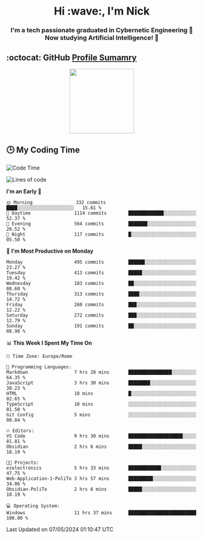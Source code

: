 <h1 align="center">Hi :wave:, I'm Nick</h1>

<h3 align="center">I'm a tech passionate graduated in Cybernetic Engineering 🤖<br>
Now studying Artificial Intelligence! 🧠</h3>


## :octocat: GitHub <a href="https://github.com/vn7n24fzkq/github-profile-summary-cards">Profile Sumamry</a>

<p align="center">
   <img style="height:170px;display:inline-block"  src="http://github-profile-summary-cards.vercel.app/api/cards/profile-details?username=CodeClimberNT&theme=github_dark" />
<!--    <img style="height:170px;display:inline-block"  src="http://github-profile-summary-cards.vercel.app/api/cards/repos-per-language?username=CodeClimberNT&theme=github_dark&exclude=" /> -->
</p>

 ## :clock3: My Coding Time 
 
<!--START_SECTION:waka-->
![Code Time](http://img.shields.io/badge/Code%20Time-193%20hrs%2020%20mins-blue)

![Lines of code](https://img.shields.io/badge/From%20Hello%20World%20I%27ve%20Written-2.6%20million%20lines%20of%20code-blue)

**I'm an Early 🐤** 

```text
🌞 Morning                332 commits         ████░░░░░░░░░░░░░░░░░░░░░   15.61 % 
🌆 Daytime                1114 commits        █████████████░░░░░░░░░░░░   52.37 % 
🌃 Evening                564 commits         ███████░░░░░░░░░░░░░░░░░░   26.52 % 
🌙 Night                  117 commits         █░░░░░░░░░░░░░░░░░░░░░░░░   05.50 % 
```
📅 **I'm Most Productive on Monday** 

```text
Monday                   495 commits         ██████░░░░░░░░░░░░░░░░░░░   23.27 % 
Tuesday                  413 commits         █████░░░░░░░░░░░░░░░░░░░░   19.42 % 
Wednesday                183 commits         ██░░░░░░░░░░░░░░░░░░░░░░░   08.60 % 
Thursday                 313 commits         ████░░░░░░░░░░░░░░░░░░░░░   14.72 % 
Friday                   260 commits         ███░░░░░░░░░░░░░░░░░░░░░░   12.22 % 
Saturday                 272 commits         ███░░░░░░░░░░░░░░░░░░░░░░   12.79 % 
Sunday                   191 commits         ██░░░░░░░░░░░░░░░░░░░░░░░   08.98 % 
```


📊 **This Week I Spent My Time On** 

```text
🕑︎ Time Zone: Europe/Rome

💬 Programming Languages: 
Markdown                 7 hrs 28 mins       ████████████████░░░░░░░░░   64.35 % 
JavaScript               3 hrs 30 mins       ████████░░░░░░░░░░░░░░░░░   30.23 % 
HTML                     18 mins             █░░░░░░░░░░░░░░░░░░░░░░░░   02.65 % 
TypeScript               10 mins             ░░░░░░░░░░░░░░░░░░░░░░░░░   01.50 % 
Git Config               5 mins              ░░░░░░░░░░░░░░░░░░░░░░░░░   00.84 % 

🔥 Editors: 
VS Code                  9 hrs 30 mins       ████████████████████░░░░░   81.81 % 
Obsidian                 2 hrs 6 mins        █████░░░░░░░░░░░░░░░░░░░░   18.19 % 

🐱‍💻 Projects: 
ezelectronics            5 hrs 33 mins       ████████████░░░░░░░░░░░░░   47.75 % 
Web-Application-1-PoliTo 3 hrs 57 mins       █████████░░░░░░░░░░░░░░░░   34.06 % 
Obsidian-PoliTo          2 hrs 6 mins        █████░░░░░░░░░░░░░░░░░░░░   18.19 % 

💻 Operating System: 
Windows                  11 hrs 37 mins      █████████████████████████   100.00 % 
```


 Last Updated on 07/05/2024 01:10:47 UTC
<!--END_SECTION:waka-->

